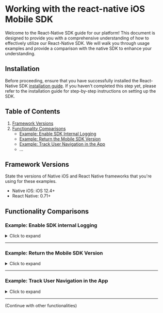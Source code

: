 # Working with the react-native iOS Mobile SDK

Welcome to the React-Native SDK guide for our platform! This document is designed to provide you with a comprehensive understanding of how to effectively utilize our React-Native SDK. We will walk you through usage examples and provide a comparison with the native SDK to enhance your understanding.

## Installation

Before proceeding, ensure that you have successfully installed the React-Native SDK [installation guide](link-to-installation-guide). If you haven't completed this step yet, please refer to the installation guide for step-by-step instructions on setting up the SDK.


## Table of Contents

1. [Framework Versions](#framework-versions)
2. [Functionality Comparisons](#functionality-comparisons)
    - [Example: Enable SDK Internal Logging](#example-enable-sdk-internal-logging)
    - [Example: Return the Mobile SDK Version](#example-return-the-mobile-sdk-version)
    - [Example: Track User Navigation in the App](#example-track-user-navigation-in-the-app)
    - ...


## Framework Versions

State the versions of Native iOS and React Native frameworks that you're using for these examples.

- Native iOS: iOS 12.4+
- React Native: 0.71+

## Functionality Comparisons

### Example: Enable SDK internal Logging
<details><summary>Click to expand</summary>

This example illustrates how to set up SAS Collector and Logger in a Native iOS application. **Note: The setup for Native iOS and React Native iOS projects is the same for this functionality.** You will need to modify your `AppDelegate.h` and `AppDelegate.mm` files.

#### Step 1: Update AppDelegate.h

In your `AppDelegate.h` file, you need to import the SASCollector header. 

```objective-c
// AppDelegate.h

// ... Your existing import statements
#import <UIKit/UIKit.h>

// NEWLY ADDED: Import SASCollector
#import <SASCollector/SASCollector.h>

// ... Rest of the file
```

#### Step 2: Update AppDelegate.mm

In your `AppDelegate.mm` file, you will need to import two headers: `SASCollector.h` and `SASLogger.h`.

```objective-c
// AppDelegate.mm

// ... Your existing import statements
#import <UIKit/UIKit.h>

// NEWLY ADDED: Import SASCollector and SASLogger
#import <SASCollector/SASCollector.h>
#import <SASCollector/SASLogger.h>

// ... Rest of the file
```

#### Step 3: Modify didFinishLaunchingWithOptions Method

Locate the `didFinishLaunchingWithOptions:` method in your `AppDelegate.mm` and add the following line to set the SAS Logger level.

```objective-c
- (BOOL)application:(UIApplication *)application didFinishLaunchingWithOptions:(NSDictionary *)launchOptions {
    // ... Existing code

    // NEWLY ADDED: Set SAS Logger level
    [SASLogger setLevel:SASLoggerLevelError];

    // ... Existing code
    return YES;
}
```

</details>



---

### Example: Return the Mobile SDK Version
<details><summary>Click to expand</summary>
This example outlines how to retrieve the SDK version in both native iOS Objective-C and React Native iOS TypeScript using the example provided.

## Native iOS Objective-C

In our native iOS using Objective-C, you can retrieve the SDK version using the following method:

```objective-c
// Objective-C
+(NSString*)sdkVersion;
```

## React Native iOS TypeScript

In React Native using TypeScript, follow these steps to retrieve the SDK version:

1. Import required modules and functions:
   
   ```typescript
   import React from 'react';
   import { Text, Platform } from 'react-native';
   import { getSdkVersion } from 'react-native-mobile-sdk';
   ```

2. In your component, set up state to hold the SDK version:

   ```typescript
   const [sdkVersion, setSdkVersion] = React.useState<string>('');
   ```

3. Utilize the `useEffect` hook to fetch the SDK version and update the state:

   ```typescript
   React.useEffect(() => {
       getSdkVersion((version: string) => {
           setSdkVersion(version);
       });
   }, []);
   ```

4. Render the SDK version in your component's `return` statement:

   ```typescript
   return (
       <Text>{Platform.OS} SDK version: {sdkVersion}</Text>
   );
   ```

5. As Reference, in our react-native sdk, the `getSdkVersion` function is implemented in the `react-native-mobile-sdk.mm` file, as follows:

   ```objective-c
   RCT_EXPORT_METHOD(getSdkVersion:(RCTResponseSenderBlock)callback)
   {
      NSString* sdkVersion = [SASCollector sdkVersion];
      callback(@[sdkVersion]);
   }
   ```

</details>


---

### Example: Track User Navigation in the App
<details><summary>Click to expand</summary>
This example outlines how to call the newPage API via React Native SDK

**Native iOS SDK **

```objective-c
[SASCollector newPage:@"outdoor/fishing/livebait"];
```

In React Native using TypeScript, follow these steps to retrieve the SDK version:

1. Import required modules and functions:
   
   ```typescript
   import React from 'react';
   import { newPage } from 'react-native-mobile-sdk';
   ```

2. Trigger newPage API in your component's `return` statement:

   ```typescript
   return (
      newPage('outdoor/fishing/livebair');
   );
   ```

3. As Reference, in our react-native sdk, the `newPage` function is implemented in the `react-native-mobile-sdk.mm` file, as follows:

   ```objective-c
   RCT_EXPORT_METHOD(newPage:(NSString*)uri)
   {
      [SASCollector newPage:uri];
   }
   ```

</details>



---

(Continue with other functionalities)
